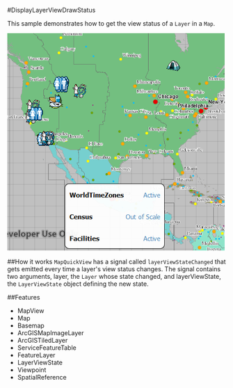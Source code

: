 #DisplayLayerViewDrawStatus

This sample demonstrates how to get the view status of a `Layer` in a `Map`.

![](screenshot.png)

##How it works
`MapQuickView` has a signal called `layerViewStateChanged` that gets emitted every time a layer's view status changes. The signal contains two arguments, layer, the `Layer` whose state changed, and layerViewState, the `LayerViewState` object defining the new state. 

##Features
- MapView
- Map
- Basemap
- ArcGISMapImageLayer
- ArcGISTiledLayer
- ServiceFeatureTable
- FeatureLayer
- LayerViewState
- Viewpoint
- SpatialReference

